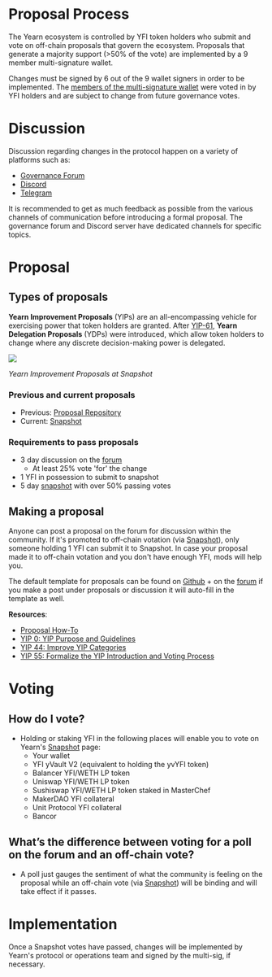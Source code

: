 # Proposal Process

The Yearn ecosystem is controlled by YFI token holders who submit and vote on off-chain proposals that govern the ecosystem. Proposals that generate a majority support (>50% of the vote) are implemented by a 9 member multi-signature wallet. 

Changes must be signed by 6 out of the 9 wallet signers in order to be implemented. The [members of the multi-signature wallet](https://docs.yearn.finance/resources/team) were voted in by YFI holders and are subject to change from future governance votes. 
# Discussion

Discussion regarding changes in the protocol happen on a variety of platforms such as:

 - [Governance Forum](https://gov.yearn.finance/)
 - [Discord](https://discord.yearn.finance)
 - [Telegram](https://t.me/yearnfinance)

It is recommended to get as much feedback as possible from the various channels of communication before introducing a formal proposal. The governance forum and Discord server have dedicated channels for specific topics.

# Proposal

## Types of proposals

**Yearn Improvement Proposals** (YIPs) are an all-encompassing vehicle for exercising power that token holders are granted. After [YIP-61](https://gov.yearn.finance/t/yip-61-governance-2-0/10460), **Yearn Delegation Proposals** (YDPs) were introduced, which allow token holders to change where any discrete decision-making power is delegated.

![](https://i.imgur.com/ZRNp2Zq.png)

*Yearn Improvement Proposals at Snapshot*

### Previous and current proposals
- Previous: [Proposal Repository](https://docs.yearn.finance/governance/yearn-improvement-proposals)
- Current: [Snapshot](https://snapshot.page/#/yearn) 

### Requirements to pass proposals
- 3 day discussion on the [forum](https://gov.yearn.finance/)
  - At least 25% vote 'for' the change
- 1 YFI in possession to submit to snapshot
- 5 day [snapshot](https://snapshot.org/#/ybaby.eth) with over 50% passing votes

## Making a proposal

Anyone can post a proposal on the forum for discussion within the community. If it's promoted to off-chain votation (via [Snapshot](https://snapshot.page/#/yearn)), only someone holding 1 YFI can submit it to Snapshot. In case your proposal made it to off-chain votation and you don't have enough YFI, mods will help you.

The default template for proposals can be found on [Github](https://github.com/yearn/YIPS/blob/master/yip-X.md) + on the [forum](https://gov.yearn.finance) if you make a post under proposals or discussion it will auto-fill in the template as well.

**Resources**:
- [Proposal How-To](https://gov.yearn.finance/t/proposal-how-to/106)
- [YIP 0: YIP Purpose and Guidelines](https://yips.yearn.finance/YIPS/yip-0)
- [YIP 44: Improve YIP Categories](https://yips.yearn.finance/YIPS/yip-44)
- [YIP 55: Formalize the YIP Introduction and Voting Process](https://gov.yearn.finance/t/yip-55-formalize-the-yip-process/7959)

# Voting

## How do I vote?

- Holding or staking YFI in the following places will enable you to vote on Yearn's [Snapshot](https://snapshot.page/#/yearn) page:
	- Your wallet
	- YFI yVault V2 (equivalent to holding the yvYFI token)
	- Balancer YFI/WETH LP token
	- Uniswap YFI/WETH LP token
	- Sushiswap YFI/WETH LP token staked in MasterChef
	- MakerDAO YFI collateral
	- Unit Protocol YFI collateral
	- Bancor

## What’s the difference between voting for a poll on the forum and an off-chain vote?

- A poll just gauges the sentiment of what the community is feeling on the proposal while an off-chain vote (via [Snapshot](https://snapshot.page/#/yearn)) will be binding and will take effect if it passes.

# Implementation

Once a Snapshot votes have passed, changes will be implemented by Yearn's protocol or operations team and signed by the multi-sig, if necessary.
